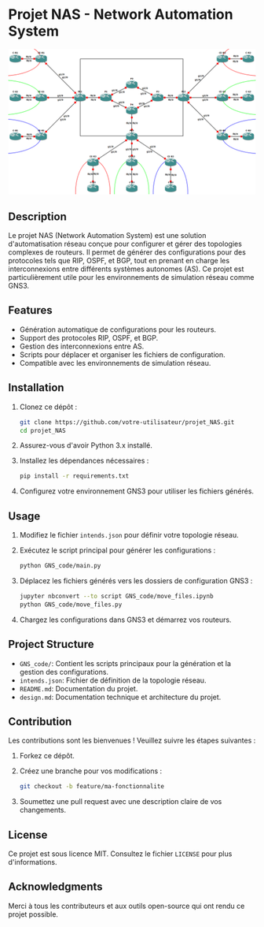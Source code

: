 # Projet NAS - Network Automation System

![GNS3 Main Screen](images/GNS3_main_screen_v4.png)

## Description

Le projet NAS (Network Automation System) est une solution d'automatisation réseau conçue pour configurer et gérer des topologies complexes de routeurs. Il permet de générer des configurations pour des protocoles tels que RIP, OSPF, et BGP, tout en prenant en charge les interconnexions entre différents systèmes autonomes (AS). Ce projet est particulièrement utile pour les environnements de simulation réseau comme GNS3.

## Features

- Génération automatique de configurations pour les routeurs.
- Support des protocoles RIP, OSPF, et BGP.
- Gestion des interconnexions entre AS.
- Scripts pour déplacer et organiser les fichiers de configuration.
- Compatible avec les environnements de simulation réseau.

## Installation

1. Clonez ce dépôt :

   ```bash
   git clone https://github.com/votre-utilisateur/projet_NAS.git
   cd projet_NAS
   ```

2. Assurez-vous d'avoir Python 3.x installé.

3. Installez les dépendances nécessaires :

   ```bash
   pip install -r requirements.txt
   ```

4. Configurez votre environnement GNS3 pour utiliser les fichiers générés.

## Usage

1. Modifiez le fichier `intends.json` pour définir votre topologie réseau.
2. Exécutez le script principal pour générer les configurations :

   ```bash
   python GNS_code/main.py
   ```

3. Déplacez les fichiers générés vers les dossiers de configuration GNS3 :

   ```bash
   jupyter nbconvert --to script GNS_code/move_files.ipynb
   python GNS_code/move_files.py
   ```

4. Chargez les configurations dans GNS3 et démarrez vos routeurs.

## Project Structure

- `GNS_code/`: Contient les scripts principaux pour la génération et la gestion des configurations.
- `intends.json`: Fichier de définition de la topologie réseau.
- `README.md`: Documentation du projet.
- `design.md`: Documentation technique et architecture du projet.

## Contribution

Les contributions sont les bienvenues ! Veuillez suivre les étapes suivantes :

1. Forkez ce dépôt.
2. Créez une branche pour vos modifications :

   ```bash
   git checkout -b feature/ma-fonctionnalite
   ```

3. Soumettez une pull request avec une description claire de vos changements.

## License

Ce projet est sous licence MIT. Consultez le fichier `LICENSE` pour plus d'informations.

## Acknowledgments

Merci à tous les contributeurs et aux outils open-source qui ont rendu ce projet possible.
